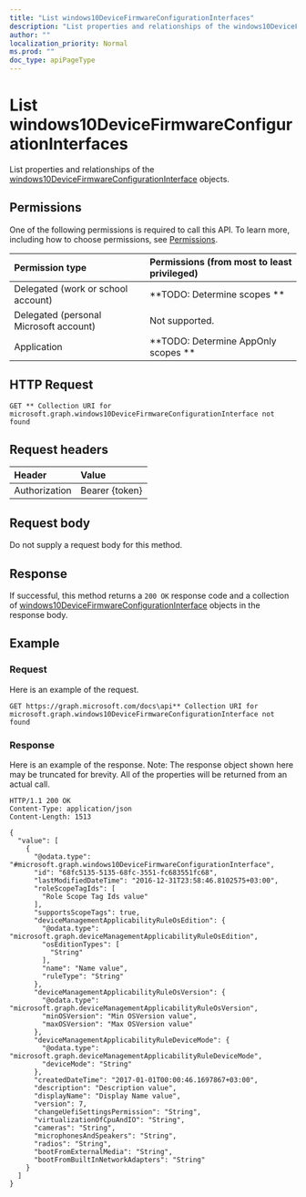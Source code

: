 ```yaml
---
title: "List windows10DeviceFirmwareConfigurationInterfaces"
description: "List properties and relationships of the windows10DeviceFirmwareConfigurationInterface objects."
author: ""
localization_priority: Normal
ms.prod: ""
doc_type: apiPageType
---
```


# List windows10DeviceFirmwareConfigurationInterfaces

List properties and relationships of the [windows10DeviceFirmwareConfigurationInterface](../resources/windows10devicefirmwareconfigurationinterface.md) objects.

## Permissions
One of the following permissions is required to call this API. To learn more, including how to choose permissions, see [Permissions](/concepts/permissions-reference.md).

|Permission type|Permissions (from most to least privileged)|
|:---|:---|
|Delegated (work or school account)|**TODO: Determine scopes **|
|Delegated (personal Microsoft account)|Not supported.|
|Application|**TODO: Determine AppOnly scopes **|

## HTTP Request
<!-- {
  "blockType": "ignored"
}
-->
``` http
GET ** Collection URI for microsoft.graph.windows10DeviceFirmwareConfigurationInterface not found
```

## Request headers
|Header|Value|
|:---|:---|
|Authorization|Bearer {token}|

## Request body
Do not supply a request body for this method.

## Response
If successful, this method returns a `200 OK` response code and a collection of [windows10DeviceFirmwareConfigurationInterface](../resources/windows10devicefirmwareconfigurationinterface.md) objects in the response body.

## Example

### Request
Here is an example of the request.
<!-- {
  "blockType": "request",
  "name": "get_windows10devicefirmwareconfigurationinterface"
}
-->
``` http
GET https://graph.microsoft.com/docs\api** Collection URI for microsoft.graph.windows10DeviceFirmwareConfigurationInterface not found
```

### Response
Here is an example of the response. Note: The response object shown here may be truncated for brevity. All of the properties will be returned from an actual call.
<!-- {
  "blockType": "response",
  "truncated": true,
  "@odata.type": "collection(microsoft.graph.windows10devicefirmwareconfigurationinterface)"
}
-->
``` http
HTTP/1.1 200 OK
Content-Type: application/json
Content-Length: 1513

{
  "value": [
    {
      "@odata.type": "#microsoft.graph.windows10DeviceFirmwareConfigurationInterface",
      "id": "68fc5135-5135-68fc-3551-fc683551fc68",
      "lastModifiedDateTime": "2016-12-31T23:58:46.8102575+03:00",
      "roleScopeTagIds": [
        "Role Scope Tag Ids value"
      ],
      "supportsScopeTags": true,
      "deviceManagementApplicabilityRuleOsEdition": {
        "@odata.type": "microsoft.graph.deviceManagementApplicabilityRuleOsEdition",
        "osEditionTypes": [
          "String"
        ],
        "name": "Name value",
        "ruleType": "String"
      },
      "deviceManagementApplicabilityRuleOsVersion": {
        "@odata.type": "microsoft.graph.deviceManagementApplicabilityRuleOsVersion",
        "minOSVersion": "Min OSVersion value",
        "maxOSVersion": "Max OSVersion value"
      },
      "deviceManagementApplicabilityRuleDeviceMode": {
        "@odata.type": "microsoft.graph.deviceManagementApplicabilityRuleDeviceMode",
        "deviceMode": "String"
      },
      "createdDateTime": "2017-01-01T00:00:46.1697867+03:00",
      "description": "Description value",
      "displayName": "Display Name value",
      "version": 7,
      "changeUefiSettingsPermission": "String",
      "virtualizationOfCpuAndIO": "String",
      "cameras": "String",
      "microphonesAndSpeakers": "String",
      "radios": "String",
      "bootFromExternalMedia": "String",
      "bootFromBuiltInNetworkAdapters": "String"
    }
  ]
}
```

